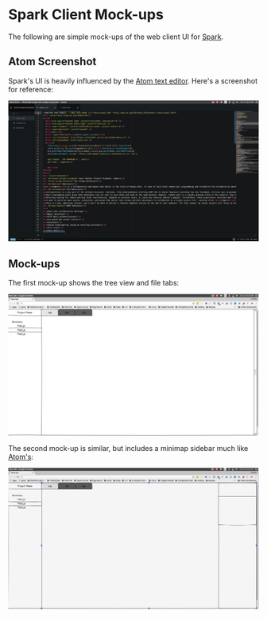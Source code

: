# Spark Client Mock-ups
The following are simple mock-ups of the web client UI for [Spark](/index).

## Atom Screenshot
Spark's UI is heavily influenced by the [Atom text editor](https://atom.io). Here's a screenshot for reference:

![Atom text editor screenshot](/assets/images/atom.png)

## Mock-ups
The first mock-up shows the tree view and file tabs:

![Mock-up showing tree view and file tabs](/assets/images/mockup.png)

The second mock-up is similar, but includes a minimap sidebar much like [Atom's](https://atom.io/packages/minimap):

![Mock-up with minimap](/assets/images/mockup-minimap.png)
